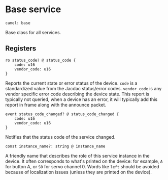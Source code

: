 # Base service

    camel: base

Base class for all services.

## Registers

    ro status_code? @ status_code {
        code: u16
        vendor_code: u16
    }

Reports the current state or error status of the device. ``code`` is a standardized value from 
the Jacdac status/error codes. ``vendor_code`` is any vendor specific error code describing the device
state. This report is typically not queried, when a device has an error, it will typically
add this report in frame along with the announce packet.

    event status_code_changed? @ status_code_changed {
        code: u16
        vendor_code: u16
    }

Notifies that the status code of the service changed.

    const instance_name?: string @ instance_name

A friendly name that describes the role of this service instance in the device.
It often corresponds to what's printed on the device:
for example, `A` for button A, or `S0` for servo channel 0.
Words like `left` should be avoided because of localization issues (unless they are printed on the device).
